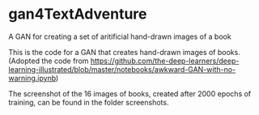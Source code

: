 # gan4TextAdventure
A GAN for creating a set of aritificial hand-drawn images of a book 

This is the code for a GAN that creates hand-drawn images of books. 
(Adopted the code from https://github.com/the-deep-learners/deep-learning-illustrated/blob/master/notebooks/awkward-GAN-with-no-warning.ipynb)

The screenshot of the 16 images of books, created after 2000 epochs of training, can be found in the folder screenshots.  

